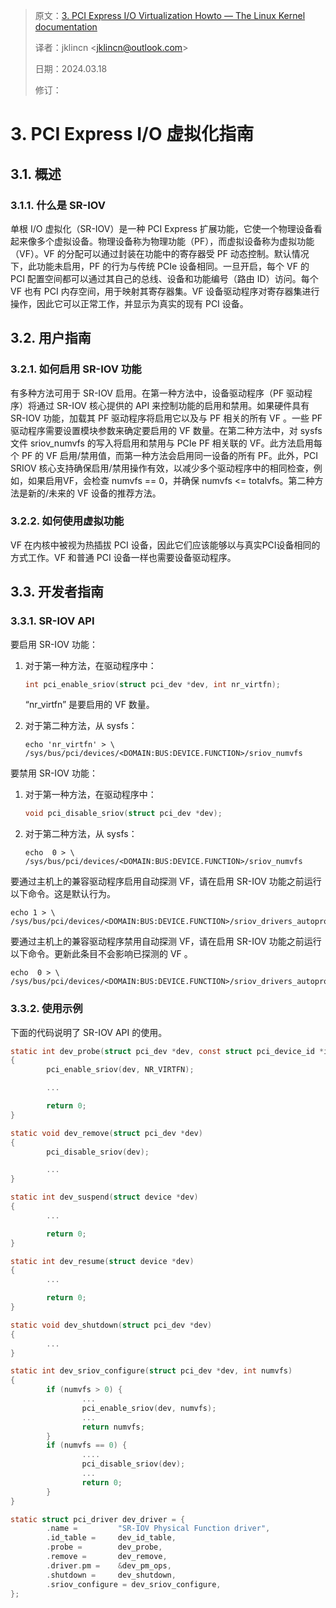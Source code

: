> 原文：[3. PCI Express I/O Virtualization Howto  — The Linux Kernel documentation](https://docs.kernel.org/PCI/pci-iov-howto.html)
>
> 译者：jklincn \<jklincn@outlook.com\>
>
> 日期：2024.03.18
>
> 修订：

# 3. PCI Express I/O 虚拟化指南

## 3.1. 概述

### 3.1.1. 什么是 SR-IOV

单根 I/O 虚拟化（SR-IOV）是一种 PCI Express 扩展功能，它使一个物理设备看起来像多个虚拟设备。物理设备称为物理功能（PF），而虚拟设备称为虚拟功能（VF）。VF 的分配可以通过封装在功能中的寄存器受 PF 动态控制。默认情况下，此功能未启用，PF 的行为与传统 PCIe 设备相同。一旦开启，每个 VF 的 PCI 配置空间都可以通过其自己的总线、设备和功能编号（路由 ID）访问。每个 VF 也有 PCI 内存空间，用于映射其寄存器集。VF 设备驱动程序对寄存器集进行操作，因此它可以正常工作，并显示为真实的现有 PCI 设备。

## 3.2. 用户指南

### 3.2.1. 如何启用 SR-IOV 功能

有多种方法可用于 SR-IOV 启用。在第一种方法中，设备驱动程序（PF 驱动程序）将通过 SR-IOV 核心提供的 API 来控制功能的启用和禁用。如果硬件具有 SR-IOV 功能，加载其 PF 驱动程序将启用它以及与 PF 相关的所有 VF 。一些 PF 驱动程序需要设置模块参数来确定要启用的 VF 数量。在第二种方法中，对 sysfs 文件 sriov_numvfs 的写入将启用和禁用与 PCIe PF 相关联的 VF。此方法启用每个 PF 的 VF 启用/禁用值，而第一种方法会启用同一设备的所有 PF。此外，PCI SRIOV 核心支持确保启用/禁用操作有效，以减少多个驱动程序中的相同检查，例如，如果启用VF，会检查 numvfs == 0，并确保 numvfs <= totalvfs。第二种方法是新的/未来的 VF 设备的推荐方法。

### 3.2.2. 如何使用虚拟功能

VF 在内核中被视为热插拔 PCI 设备，因此它们应该能够以与真实PCI设备相同的方式工作。VF 和普通 PCI 设备一样也需要设备驱动程序。

## 3.3. 开发者指南

### 3.3.1. SR-IOV API

要启用 SR-IOV 功能：

1. 对于第一种方法，在驱动程序中：

   ```c
   int pci_enable_sriov(struct pci_dev *dev, int nr_virtfn);
   ```

   “nr_virtfn” 是要启用的 VF 数量。

2. 对于第二种方法，从 sysfs：

   ```shell
   echo 'nr_virtfn' > \
   /sys/bus/pci/devices/<DOMAIN:BUS:DEVICE.FUNCTION>/sriov_numvfs
   ```

要禁用 SR-IOV 功能：

1. 对于第一种方法，在驱动程序中：

   ```c
   void pci_disable_sriov(struct pci_dev *dev);
   ```

2. 对于第二种方法，从 sysfs：

   ```shell
   echo  0 > \
   /sys/bus/pci/devices/<DOMAIN:BUS:DEVICE.FUNCTION>/sriov_numvfs
   ```

要通过主机上的兼容驱动程序启用自动探测 VF，请在启用 SR-IOV 功能之前运行以下命令。这是默认行为。

```shell
echo 1 > \
/sys/bus/pci/devices/<DOMAIN:BUS:DEVICE.FUNCTION>/sriov_drivers_autoprobe
```

要通过主机上的兼容驱动程序禁用自动探测 VF，请在启用 SR-IOV 功能之前运行以下命令。更新此条目不会影响已探测的 VF 。

```shell
echo  0 > \
/sys/bus/pci/devices/<DOMAIN:BUS:DEVICE.FUNCTION>/sriov_drivers_autoprobe
```

### 3.3.2. 使用示例

下面的代码说明了 SR-IOV API 的使用。

```c
static int dev_probe(struct pci_dev *dev, const struct pci_device_id *id)
{
        pci_enable_sriov(dev, NR_VIRTFN);

        ...

        return 0;
}

static void dev_remove(struct pci_dev *dev)
{
        pci_disable_sriov(dev);

        ...
}

static int dev_suspend(struct device *dev)
{
        ...

        return 0;
}

static int dev_resume(struct device *dev)
{
        ...

        return 0;
}

static void dev_shutdown(struct pci_dev *dev)
{
        ...
}

static int dev_sriov_configure(struct pci_dev *dev, int numvfs)
{
        if (numvfs > 0) {
                ...
                pci_enable_sriov(dev, numvfs);
                ...
                return numvfs;
        }
        if (numvfs == 0) {
                ....
                pci_disable_sriov(dev);
                ...
                return 0;
        }
}

static struct pci_driver dev_driver = {
        .name =         "SR-IOV Physical Function driver",
        .id_table =     dev_id_table,
        .probe =        dev_probe,
        .remove =       dev_remove,
        .driver.pm =    &dev_pm_ops,
        .shutdown =     dev_shutdown,
        .sriov_configure = dev_sriov_configure,
};
```

